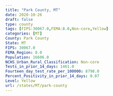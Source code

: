```yaml
---
title: "Park County, MT"
date: 2020-10-26
draft: false
type: county
tags: [FIPS:30067.0,FEMA:8.0,Non-core,Yellow]
categories: [MT]
County: Park County
State: MT
FIPS: 30067.0
FEMA_Region: 8.0
Population: 16606.0
NCHS_Urban_Rural_Classification: Non-core
Tests_in_prior_14_days: 1461.0
Fourteen_day_test_rate_per_100000: 8798.0
Percent_Positivity_in_prior_14_days: 0.07
Level: Yellow
url: /states/MT/park-county
---
```



